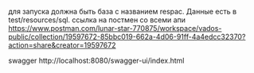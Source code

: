 для запуска должна быть база с названием respac. Данные есть в test/resources/sql. 
ссылка на постмен со всеми апи https://www.postman.com/lunar-star-770875/workspace/vados-public/collection/19597672-85bbc019-662a-4d06-91ff-4a4edcc32370?action=share&creator=19597672

swagger http://localhost:8080/swagger-ui/index.html
